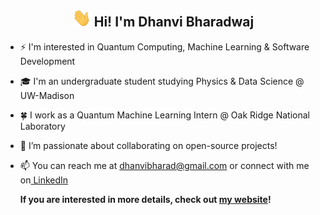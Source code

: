 <h2 align = center><img src="https://raw.githubusercontent.com/ABSphreak/ABSphreak/master/gifs/Hi.gif" width="30px"> Hi! I'm Dhanvi Bharadwaj </h2>
  
- ⚡ I'm interested in Quantum Computing, Machine Learning & Software Development
- 🎓 I'm an undergraduate student studying Physics & Data Science @ UW-Madison
- 🍀 I work as a Quantum Machine Learning Intern @ Oak Ridge National Laboratory
- 🤝 I’m passionate about collaborating on open-source projects!
- 📫 You can reach me at dhanvibharad@gmail.com or connect with me on<a href = https://www.linkedin.com/in/d-bharadwaj/> LinkedIn </a>


  <b>If you are interested in more details, check out <a href=https://d-bharadwaj.github.io/website/ >my website</a>!</b>
 
